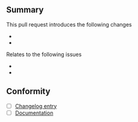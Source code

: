 ## Summary

This pull request introduces the following changes

*
*

Relates to the following issues

*
*

## Conformity
- [ ] [Changelog entry](https://github.com/umami-hep/umami-preprocessing/blob/main/changelog.md)
- [ ] [Documentation](https://umami-hep.github.io/umami-preprocessing/)
